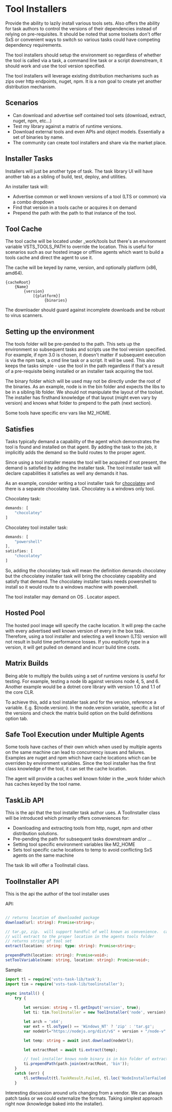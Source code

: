 # Tool Installers

Provide the ability to lazily install various tools sets.  Also offers the ability for task authors to control the versions of their dependencies instead of relying on pre-requisites.  It should be noted that some toolsets don't offer SxS or convenient ways to switch so various tasks could have competing dependency requirements.

The tool installers should setup the environment so regardless of whether the tool is called via a task, a command line task or a script downstream, it should work and use the tool version specified.

The tool installers will leverage existing distribution mechanisms such as zips over http endpoints, nuget, npm.  It is a non goal to create yet another distribution mechanism.

## Scenarios

  - Can download and advertise self contained tool sets (download, extract, nuget, npm, etc...)
  - Test my library against a matrix of runtime versions.
  - Download external tools and even APIs and object models.  Essentially a set of binaries by name.
  - The community can create tool installers and share via the market place.

## Installer Tasks

Installers will just be another type of task.  The task library UI will have another tab as a sibling of build, test, deploy, and utilities.

An installer task will:  

  - Advertise common or well known versions of a tool (LTS or common) via a combo dropdown
  - Find that version in a tools cache or acquires it on demand
  - Prepend the path with the path to that instance of the tool.   


## Tool Cache

The tool cache will be located under _work/tools but there's an environment variable VSTS_TOOLS_PATH to override the location.  This is useful for scenarios such as our hosted image or offline agents which want to build a tools cache and direct the agent to use it. 

The cache will be keyed by name, version, and optionally platform (x86, amd64).  

```
{cacheRoot}
    {Name}
        {version}
            [{platform}]
                 {binaries}
```

The downloader should guard against incomplete downloads and be robust to virus scanners.

## Setting up the environment

The tools folder will be pre-pended to the path.  This sets up the environment so subsequent tasks and scripts use the tool version specified.  For example, if npm 3.0 is chosen, it doesn't matter if subsequent execution is via the npm task, a cmd line task or a script.  It will be used.  This also keeps the tasks simple - use the tool in the path regardless if that's a result of a pre-requisite being installed or an installer task acquiring the tool.  

The binary folder which will be used may not be directly under the root of the binaries.  As an example, node is in the bin folder and expects the libs to be in a sibling lib folder.  We should not manipulate the layout of the toolset.  The installer has firsthand knowledge of that layout (might even vary by version) and knows what folder to prepend to the path (next section).

Some tools have specific  env vars like M2_HOME.

## Satisfies

Tasks typically demand a capability of the agent which demonstrates the tool is found and installed on that agent.  By adding the task to the job, it implicitly adds the demand so the build routes to the proper agent.

Since using a tool installer means the tool will be acquired if not present, the demand is satisfied by adding the installer task.  The tool installer task will declare capabilities it satisfies as well any demands it has.

As an example, consider writing a tool installer task for [chocolatey](https://chocolatey.org) and there is a separate chocolatey task.  Chocolatey is a windows only tool.

Chocolatey task:
```js
demands: [
    "chocolatey"
]
``` 

Chocolatey tool installer task:
```js
demands: [
    "powershell"
],
satisfies: [
    "chocolatey"
]
```

So, adding the chocolatey task will mean the definition demands chocolatey but the chocolatey installer task will bring the chocolatey capability and satisfy that demand.  The chocolatey installer tasks needs powershell to install so it would route to a windows machine with powershell.

The tool installer may demand on OS .  Locator aspect.

## Hosted Pool

The hosted pool image will specify the cache location.  It will prep the cache with every advertised well known version of every in the box task.  Therefore, using a tool installer and selecting a well known (LTS) version will not result in build time performance losses.  If you explicitly type in a version, it will get pulled on demand and incurr build time costs.

## Matrix Builds

Being able to multiply the builds using a set of runtime versions is useful for testing.  For example, testing a node lib against versions node 4, 5, and 6.  Another example would be a dotnet core library with version 1.0 and 1.1 of the core CLR.

To achieve this, add a tool installer task and for the version, reference a variable.  E.g. $(node.version).  In the node.version variable, specific a list of the versions and check the matrix build option on the build definitions option tab.

## Safe Tool Execution under Multiple Agents 

Some tools have caches of their own which when used by multiple agents on the same machine can lead to concurrency issues and failures.  Examples are nuget and npm which have cache locations which can be overriden by environment variables.  Since the tool installer has the first class knowledge of the tool, it can set the cache location.

The agent will provide a caches well known folder in the _work folder which has caches keyed by the tool name.

## TaskLib API

This is the api that the tool installer task author uses.  A ToolInstaller class will be introduced which primarily offers conveniences for:

- Downloading and extracting tools from http, nuget, npm and other distribution solutions.
- Pre-pending the path for subsequent tasks downstream and/or ...
- Setting tool specific environment variables like M2_HOME
- Sets tool specific cache locations to temp to avoid conflicting SxS agents on the same machine

The task lib will offer a ToolInstall class.

## ToolInstaller API

This is the api the author of the tool installer uses

API:
```typescript

// returns location of downloaded package
download(url: string): Promise<string>;

// tar.gz, zip.  will support handful of well known as convenience.  can always control your own
// will extract to the proper location in the agents tools folder
// returns string of tool set
extract(location: string: type: string): Promise<string>;

prependPath(location: string): Promise<void>;
setToolVariable(name: string, location: string): Promise<void>;  
```

Sample:
```typescript
import tl = require('vsts-task-lib/task');
import tim = require('vsts-task-lib/toolinstaller');

async install() {
    try {
         
        let version: string = tl.getInput('version', true);
        let ti: tim.ToolInstaller = new ToolInstaller('node', version); 

        let arch = 'x64'; 
        var ext = tl.osType() == 'Windows_NT' ? 'zip' : 'tar.gz';
        var nodeUrl="https://nodejs.org/dist/v$" + version + "/node-v" + version + "-" + os + "-" + arch;

        let temp: string = await inst.download(nodeUrl);

        let extractRoot = await ti.extract(temp);

        // tool installer knows node binary is in bin folder of extracted tool
        ti.prependPath(path.join(extractRoot, 'bin'));
    }
    catch (err) {
        tl.setResult(tl.TaskResult.Failed, tl.loc('NodeInstallerFailed', err.message));
    }
```

Interesting discussion around urls changing from a vendor.  We can always patch tasks or we could externalize the formats.  Taking simplest approach right now (knowledge baked into the installer).



